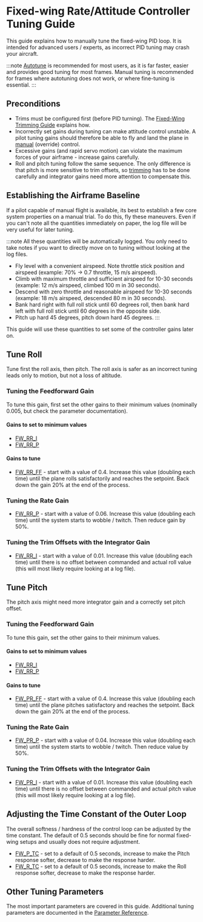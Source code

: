 # Fixed-wing Rate/Attitude Controller Tuning Guide

This guide explains how to manually tune the fixed-wing PID loop. It is intended for advanced users / experts, as incorrect PID tuning may crash your aircraft.

:::note
[Autotune](../config/autotune.md) is recommended for most users, as it is far faster, easier and provides good tuning for most frames. Manual tuning is recommended for frames where autotuning does not work, or where fine-tuning is essential.
:::

## Preconditions

- Trims must be configured first (before PID turning). The [Fixed-Wing Trimming Guide](../config_fw/trimming_guide_fixedwing.md) explains how.
- Incorrectly set gains during tuning can make attitude control unstable. A pilot tuning gains should therefore be able to fly and land the plane in [manual](../flight_modes/manual_fw.md) (override) control.
- Excessive gains (and rapid servo motion) can violate the maximum forces of your airframe - increase gains carefully.
- Roll and pitch tuning follow the same sequence. The only difference is that pitch is more sensitive to trim offsets, so [trimming](../config_fw/trimming_guide_fixedwing.md) has to be done carefully and integrator gains need more attention to compensate this.

## Establishing the Airframe Baseline

If a pilot capable of manual flight is available, its best to establish a few core system properties on a manual trial. To do this, fly these maneuvers. Even if you can't note all the quantities immediately on paper, the log file will be very useful for later tuning.

:::note
All these quantities will be automatically logged. You only need to take notes if you want to directly move on to tuning without looking at the log files.

- Fly level with a convenient airspeed. Note throttle stick position and airspeed (example: 70% → 0.7 throttle, 15 m/s airspeed).
- Climb with maximum throttle and sufficient airspeed for 10-30 seconds (example: 12 m/s airspeed, climbed 100 m in 30 seconds).
- Descend with zero throttle and reasonable airspeed for 10-30 seconds (example: 18 m/s airspeed, descended 80 m in 30 seconds).
- Bank hard right with full roll stick until 60 degrees roll, then bank hard left with full roll stick until 60 degrees in the opposite side.
- Pitch up hard 45 degrees, pitch down hard 45 degrees.
:::

This guide will use these quantities to set some of the controller gains later on.


## Tune Roll

Tune first the roll axis, then pitch. The roll axis is safer as an incorrect tuning leads only to motion, but not a loss of altitude.

### Tuning the Feedforward Gain

To tune this gain, first set the other gains to their minimum values (nominally 0.005, but check the parameter documentation).

#### Gains to set to minimum values

- [FW_RR_I](../advanced_config/parameter_reference.md#FW_RR_I)
- [FW_RR_P](../advanced_config/parameter_reference.md#FW_RR_P)


#### Gains to tune

- [FW_RR_FF](../advanced_config/parameter_reference.md#FW_RR_FF) - start with a value of 0.4. Increase this value (doubling each time) until the plane rolls satisfactorily and reaches the setpoint. Back down the gain 20% at the end of the process.

### Tuning the Rate Gain

- [FW_RR_P](../advanced_config/parameter_reference.md#FW_RR_P) - start with a value of 0.06. Increase this value (doubling each time) until the system starts to wobble / twitch. Then reduce gain by 50%.

### Tuning the Trim Offsets with the Integrator Gain

- [FW_RR_I](../advanced_config/parameter_reference.md#FW_RR_I) - start with a value of 0.01. Increase this value (doubling each time) until there is no offset between commanded and actual roll value (this will most likely require looking at a log file).

## Tune Pitch

The pitch axis might need more integrator gain and a correctly set pitch offset.

### Tuning the Feedforward Gain

To tune this gain, set the other gains to their minimum values.

#### Gains to set to minimum values

- [FW_RR_I](../advanced_config/parameter_reference.md#FW_RR_I)
- [FW_RR_P](../advanced_config/parameter_reference.md#FW_RR_P)

#### Gains to tune

- [FW_PR_FF](../advanced_config/parameter_reference.md#FW_PR_FF) - start with a value of 0.4. Increase this value (doubling each time) until the plane pitches satisfactory and reaches the setpoint. Back down the gain 20% at the end of the process.

### Tuning the Rate Gain

- [FW_PR_P](../advanced_config/parameter_reference.md#FW_PR_P) - start with a value of 0.04. Increase this value (doubling each time) until the system starts to wobble / twitch. Then reduce value by 50%.

### Tuning the Trim Offsets with the Integrator Gain

- [FW_PR_I](../advanced_config/parameter_reference.md#FW_PR_I) - start with a value of 0.01. Increase this value (doubling each time) until there is no offset between commanded and actual pitch value (this will most likely require looking at a log file).


## Adjusting the Time Constant of the Outer Loop

The overall softness / hardness of the control loop can be adjusted by the time constant. The default of 0.5 seconds should be fine for normal fixed-wing setups and usually does not require adjustment.

- [FW_P_TC](../advanced_config/parameter_reference.md#FW_P_TC) - set to a default of 0.5 seconds, increase to make the Pitch response softer, decrease to make the response harder.
- [FW_R_TC](../advanced_config/parameter_reference.md#FW_R_TC) - set to a default of 0.5 seconds, increase to make the Roll response softer, decrease to make the response harder.


## Other Tuning Parameters

The most important parameters are covered in this guide. Additional tuning parameters are documented in the [Parameter Reference](../advanced_config/parameter_reference.md).
